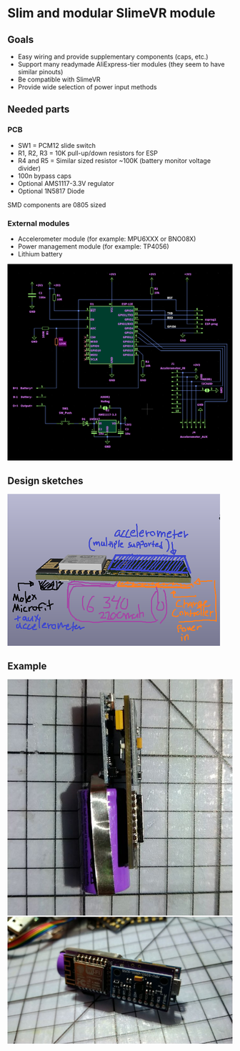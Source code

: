 # Slim and modular SlimeVR module
## Goals
* Easy wiring and provide supplementary components (caps, etc.)
* Support many readymade AliExpress-tier modules (they seem to have similar pinouts)
* Be compatible with SlimeVR
* Provide wide selection of power input methods

## Needed parts
### PCB
* SW1 = PCM12 slide switch
* R1, R2, R3 = 10K pull-up/down resistors for ESP
* R4 and R5 = Similar sized resistor ~100K (battery monitor voltage divider)
* 100n bypass caps
* Optional AMS1117-3.3V regulator
* Optional 1N5817 Diode

SMD components are 0805 sized

### External modules
* Accelerometer module (for example: MPU6XXX or BNO08X)
* Power management module (for example: TP4056)
* Lithium battery


![Schematic](https://github.com/tridekdu/slimslimemodularmodule/blob/main/images/schema.png)

## Design sketches
![Design Sketch 1.0](https://github.com/tridekdu/slimslimemodularmodule/blob/main/images/design1.png)

## Example 
![Example build 1.1](https://github.com/tridekdu/slimslimemodularmodule/blob/main/images/example1.png)
![Example build 1.2](https://github.com/tridekdu/slimslimemodularmodule/blob/main/images/example2.png)